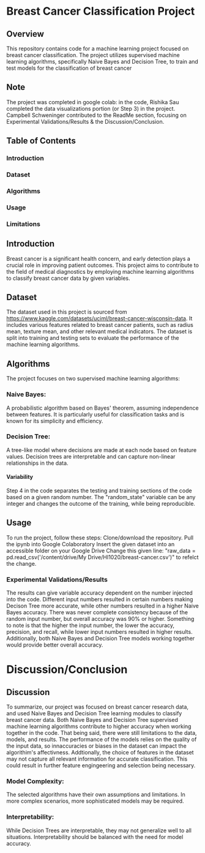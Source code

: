 # Breast Cancer Classification Project

## Overview
This repository contains code for a machine learning project focused on breast cancer classification. The project utilizes supervised machine learning algorithms, specifically Naive Bayes and Decision Tree, to train and test models for the classification of breast cancer 

## Note
The project was completed in google colab: in the code, Rishika Sau completed the data visualizations portion (or Step 3) in the project.  
Campbell Schweninger contributed to the ReadMe section, focusing on Experimental Validations/Results & the Discussion/Conclusion.

## Table of Contents
### Introduction
### Dataset
### Algorithms
### Usage
### Limitations

## Introduction
Breast cancer is a significant health concern, and early detection plays a crucial role in improving patient outcomes. This project aims to contribute to the field of medical diagnostics by employing machine learning algorithms to classify breast cancer data by given variables.

## Dataset
The dataset used in this project is sourced from https://www.kaggle.com/datasets/uciml/breast-cancer-wisconsin-data. It includes various features related to breast cancer patients, such as radius mean, texture mean, and other relevant medical indicators. The dataset is split into training and testing sets to evaluate the performance of the machine learning algorithms.

## Algorithms
The project focuses on two supervised machine learning algorithms:

### Naive Bayes:
A probabilistic algorithm based on Bayes' theorem, assuming independence between features. It is particularly useful for classification tasks and is known for its simplicity and efficiency.

### Decision Tree:
A tree-like model where decisions are made at each node based on feature values. Decision trees are interpretable and can capture non-linear relationships in the data.

#### Variability
Step 4 in the code separates the testing and training sections of the code based on a given random number. The "random_state" variable can be any integer and changes the outcome of the training, while being reproducible. 

## Usage
To run the project, follow these steps:
Clone/download the repository.
Pull the ipynb into Google Colaboratory
Insert the given dataset into an accessible folder on your Google Drive
Change this given line: "raw_data = pd.read_csv('/content/drive/My Drive/HI1020/breast-cancer.csv')" to refelct the change.

### Experimental Validations/Results
The results can give variable accuracy dependent on the number injected into the code. Different input numbers resulted in certain numbers making Decison Tree more accurate, while other numbers resulted in a higher Naive Bayes accuracy. There was never complete consistency because of the random input number, but overall accuracy was 90% or higher. Something to note is that the higher the input number, the lower the accuracy, precision, and recall, while lower input numbers resulted in higher results. Additionally, both Naive Bayes and Decision Tree models working together would provide better overall accuracy. 

# Discussion/Conclusion

## Discussion
To summarize, our project was focused on breast cancer research data, and used Naive Bayes and Decision Tree learning modules to classify breast cancer data. Both Naive Bayes and Decision Tree supervised machine learning algorithms contribute to higher accuracy when working together in the code. That being said, there were still limitations to the data, models, and results. The performance of the models relies on the quality of the input data, so innaccuracies or biases in the dataset can impact the algorithim's affectivness. Addtionally, the choice of features in the dataset may not capture all relevant information for accurate classification. This could result in further feature engingeering and selection being necessary.

### Model Complexity:
The selected algorithms have their own assumptions and limitations. In more complex scenarios, more sophisticated models may be required.

### Interpretability:
While Decision Trees are interpretable, they may not generalize well to all situations. Interpretability should be balanced with the need for model accuracy.


